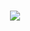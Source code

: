 <h1 align="center">
  <a href="https://github.com/hello-manoj">
    <img src="https://readme-typing-svg.herokuapp.com?color=white&size=26&center=true&vCenter=true&width=900&lines=Hi%2C+I+am+Manoj+Joshi.">
  </a>
</h1>
